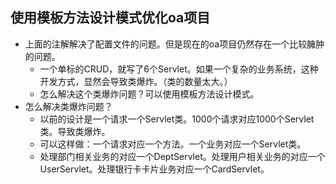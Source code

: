 ## 使用模板方法设计模式优化oa项目

- 上面的注解解决了配置文件的问题。但是现在的oa项目仍然存在一个比较臃肿的问题。
    - 一个单标的CRUD，就写了6个Servlet。如果一个复杂的业务系统，这种开发方式，显然会导致类爆炸。（类的数量太大。）
    - 怎么解决这个类爆炸问题？可以使用模板方法设计模式。
- 怎么解决类爆炸问题？
    - 以前的设计是一个请求一个Servlet类。1000个请求对应1000个Servlet类。导致类爆炸。
    - 可以这样做：一个请求对应一个方法。一个业务对应一个Servlet类。
    - 处理部门相关业务的对应一个DeptServlet。处理用户相关业务的对应一个UserServlet。处理银行卡卡片业务对应一个CardServlet。